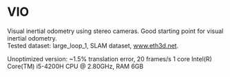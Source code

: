 # VIO
Visual inertial odometry using stereo cameras.
Good starting point for visual inertial odometry.  
Tested dataset: large_loop_1, SLAM dataset, www.eth3d.net.

Unoptimized version: ~1.5% translation error, 20 frames/s 1 core Intel(R) Core(TM) i5-4200H CPU @ 2.80GHz, RAM 6GB

